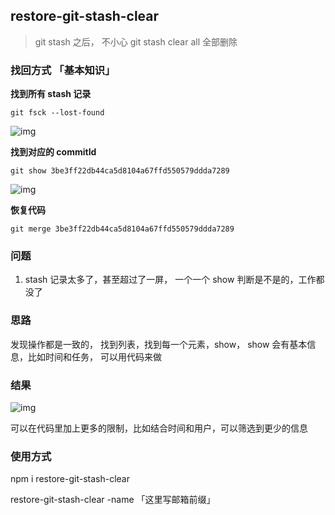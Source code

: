 ## restore-git-stash-clear

> git stash 之后， 不小心 git stash clear all 全部删除



### 找回方式 「基本知识」

**找到所有 stash 记录**

```shell
git fsck --lost-found
```

![img](https://cdn.nlark.com/yuque/0/2022/png/359181/1650266974573-795b1690-31a5-4890-80e0-146f4caae4bb.png)

**找到对应的 commitId**

```shell
git show 3be3ff22db44ca5d8104a67ffd550579ddda7289
```

![img](https://cdn.nlark.com/yuque/0/2022/png/359181/1650267047555-5f91caf7-48ef-4700-8fbb-dfa05988d650.png)



**恢复代码**

```shell
git merge 3be3ff22db44ca5d8104a67ffd550579ddda7289
```



### 问题

1. stash 记录太多了，甚至超过了一屏， 一个一个 show 判断是不是的，工作都没了



### 思路

发现操作都是一致的， 找到列表，找到每一个元素，show， show 会有基本信息，比如时间和任务， 可以用代码来做



### 结果

![img](https://cdn.nlark.com/yuque/0/2022/png/359181/1651462600827-c356018c-ce16-422d-9821-dad9e819bd30.png?x-oss-process=image%2Fwatermark%2Ctype_d3F5LW1pY3JvaGVp%2Csize_19%2Ctext_Sm9udHl5%2Ccolor_FFFFFF%2Cshadow_50%2Ct_80%2Cg_se%2Cx_10%2Cy_10)

可以在代码里加上更多的限制，比如结合时间和用户，可以筛选到更少的信息





### 使用方式

npm i restore-git-stash-clear

restore-git-stash-clear -name 「这里写邮箱前缀」

